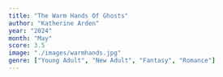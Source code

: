 ```yaml
---
title: "The Warm Hands Of Ghosts"
author: "Katherine Arden"
year: "2024"
month: "May"
score: 3.5
image: "./images/warmhands.jpg"
genre: ["Young Adult", "New Adult", "Fantasy", "Romance"]
---
```

